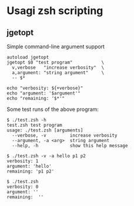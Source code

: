 # Usagi zsh scripting

## jgetopt

Simple command-line argument support

```shell
autoload jgetopt
jgetopt $0 "test program"           \
  v,verbose   "increase verbosity"  \
  a,argument: "string argument"     \
  -- $*

echo "verbosity: ${+verbose}"
echo "argument: '$argument'"
echo "remaining: '$*'"
```

Some test runs of the above program:
```shell
$ ./test.zsh -h
test.zsh test program
usage: ./test.zsh [arguments]
  --verbose, -v         increase verbosity
  --argument, -a <arg>  string argument
  --help, -h            show this help message
```

```shell
$ ./test.zsh -v -a hello p1 p2
verbosity: 1
argument: 'hello'
remaining: 'p1 p2'
```

```shell
$ ./test.zsh
verbosity: 0
argument: ''
remaining:  ''
```
